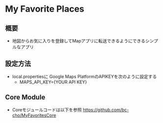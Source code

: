 # My Favorite Places

## 概要
- 地図からお気に入りを登録してMapアプリに転送できるようにできるシンプルなアプリ

## 設定方法
- local.propertiesに Google Maps PlatformのAPIKEYを次のように設定する
  - MAPS_API_KEY={YOUR API KEY}

## Core Module
- Coreモジュールコードは以下を参照
  https://github.com/bc-cho/MyFavoritesCore
